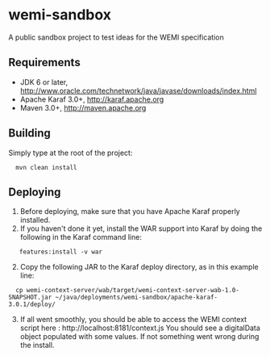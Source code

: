 wemi-sandbox
============

A public sandbox project to test ideas for the WEMI specification

Requirements
------------
* JDK 6 or later, http://www.oracle.com/technetwork/java/javase/downloads/index.html
* Apache Karaf 3.0+, http://karaf.apache.org
* Maven 3.0+, http://maven.apache.org

Building
--------

Simply type at the root of the project:
```
  mvn clean install
```

Deploying
---------

1. Before deploying, make sure that you have Apache Karaf properly installed.
2. If you haven't done it yet, install the WAR support into Karaf by doing the following in the Karaf command line:
```
   features:install -v war
```
2. Copy the following JAR to the Karaf deploy directory, as in this example line:
```
  cp wemi-context-server/wab/target/wemi-context-server-wab-1.0-SNAPSHOT.jar ~/java/deployments/wemi-sandbox/apache-karaf-3.0.1/deploy/
```
3. If all went smoothly, you should be able to access the WEMI context script here : http://localhost:8181/context.js
 You should see a digitalData object populated with some values. If not something went wrong during the install.